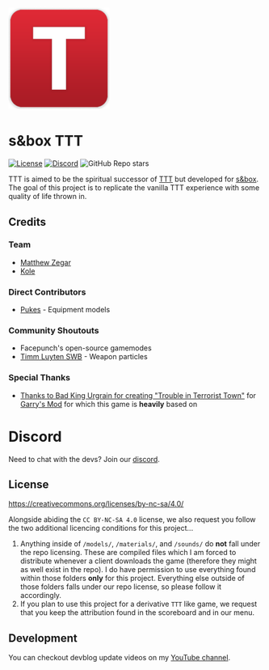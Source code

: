<h1><img src="ui/traitor-icon.png" alt="TTT logo" height="200"/></h1>

# s&box TTT

[![License](https://img.shields.io/badge/license-CC%20BY--NC--SA%204.0-red)](https://github.com/mzegar/sbox-TTT#license)
[![Discord](https://img.shields.io/discord/949508550118481970?label=discord)](https://discord.gg/rrsrakF8N3)
![GitHub Repo stars](https://img.shields.io/github/stars/mzegar/sbox-TTT?style=social)

TTT is aimed to be the spiritual successor of [TTT](https://ttt.badking.net/) but developed for [s&box](https://sbox.facepunch.com/news). The goal of this project is to replicate the vanilla TTT experience with some quality of life thrown in.

## Credits

### Team
- [Matthew Zegar](https://github.com/mzegar)
- [Kole](https://github.com/kolexxx)

### Direct Contributors
- [Pukes](https://twitter.com/ILikeADaArt) - Equipment models

### Community Shoutouts
- Facepunch's open-source gamemodes
- [Timm Luyten SWB](https://github.com/timmybo5/simple-weapon-base) - Weapon particles

### Special Thanks
- [Thanks to Bad King Urgrain for creating "Trouble in Terrorist Town"](https://ttt.badking.net/) for [Garry's Mod](https://gmod.facepunch.com/) for which this game is **heavily** based on

# Discord
Need to chat with the devs? Join our [discord](https://discord.gg/rrsrakF8N3).

## License

https://creativecommons.org/licenses/by-nc-sa/4.0/

Alongside abiding the `CC BY-NC-SA 4.0` license, we also request you follow the two additional licencing conditions for this project...

1. Anything inside of `/models/`, `/materials/`, and `/sounds/` do **not** fall under the repo licensing. These are compiled files which I am forced to distribute whenever a client downloads the game (therefore they might as well exist in the repo). I do have permission to use everything found within those folders **only** for this project. Everything else outside of those folders falls under our repo license, so please follow it accordingly.
2. If you plan to use this project for a derivative `TTT` like game, we request that you keep the attribution found in the scoreboard and in our menu.

## Development

You can checkout devblog update videos on my [YouTube channel](https://www.youtube.com/channel/UCk2IAm1j9o_3GWrqf537gNg).
